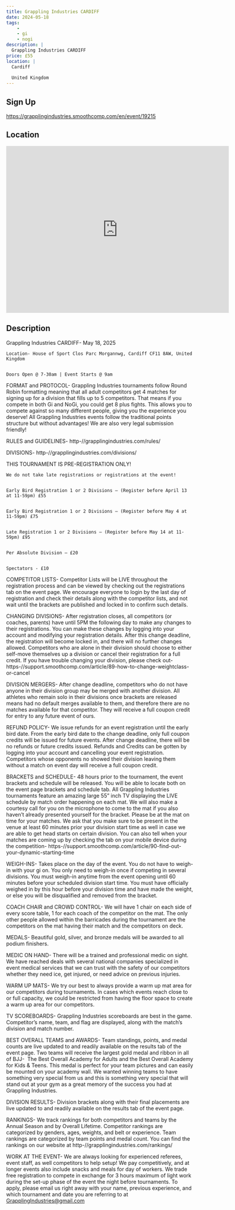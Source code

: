 ```yaml
---
title: Grappling Industries CARDIFF
date: 2024-05-18
tags:
    - 
    - gi 
    - nogi 
description: |
  Grappling Industries CARDIFF
price: £55
location: |
  Cardiff
                                        
  United Kingdom
---
```

## Sign Up
https://grapplingindustries.smoothcomp.com/en/event/19215

## Location
<iframe src="https://www.google.com/maps/embed?pb=!1m18!1m12!1m3!1d12345.6789!2d-3.2008362!3d51.4708495!2m3!1f0!2f0!3f0!3m2!1i1024!2i768!4f13.1!3m3!1m2!1s0x0%3A0x0!2z51.4708495!5e0!3m2!1sen!2sus!4v1234567890" width="600" height="450" style="border:0;" allowfullscreen="" loading="lazy"></iframe>

## Description
Grappling Industries CARDIFF- May 18, 2025
  

    Location- House of Sport Clos Parc Morgannwg, Cardiff CF11 8AW, United Kingdom
  

    Doors Open @ 7-30am | Event Starts @ 9am
  

FORMAT and PROTOCOL- Grappling Industries tournaments follow Round Robin formatting meaning that all adult competitors get 4 matches for signing up for a division that fills up to 5 competitors. That means if you compete in both Gi and NoGi, you could get 8 plus fights. This allows you to compete against so many different people, giving you the experience you deserve! All Grappling Industries events follow the traditional points structure but without advantages! We are also very legal submission friendly!
  

RULES and GUIDELINES-  http-//grapplingindustries.com/rules/


DIVISIONS- http-//grapplingindustries.com/divisions/


THIS TOURNAMENT IS PRE-REGISTRATION ONLY!


    We do not take late registrations or registrations at the event!
  

    Early Bird Registration 1 or 2 Divisions – (Register before April 13 at 11-59pm) £55
  

    Early Bird Registration 1 or 2 Divisions – (Register before May 4 at 11-59pm) £75
  

    Late Registration 1 or 2 Divisions – (Register before May 14 at 11-59pm) £95
  

    Per Absolute Division – £20
  

    Spectators - £10
  

COMPETITOR LISTS- Competitor Lists will be LIVE throughout the registration process and can be viewed by checking out the registrations tab on the event page. We encourage everyone to login by the last day of registration and check their details along with the competitor lists, and not wait until the brackets are published and locked in to confirm such details.
  

CHANGING DIVISIONS- After registration closes, all competitors (or coaches, parents) have until 5PM the following day to make any changes to their registrations. You can make these changes by logging into your account and modifying your registration details. After this change deadline, the registration will become locked in, and there will no further changes allowed. Competitors who are alone in their division should choose to either self-move themselves up a division or cancel their registration for a full credit. If you have trouble changing your division, please check out- https-//support.smoothcomp.com/article/89-how-to-change-weightclass-or-cancel


DIVISION MERGERS- After change deadline, competitors who do not have anyone in their division group may be merged with another division. All athletes who remain solo in their divisions once brackets are released means had no default merges available to them, and therefore there are no matches available for that competitor. They will receive a full coupon credit for entry to any future event of ours.
  

REFUND POLICY- We issue refunds for an event registration until the early bird date. From the early bird date to the change deadline, only full coupon credits will be issued for future events. After change deadline, there will be no refunds or future credits issued. Refunds and Credits can be gotten by logging into your account and cancelling your event registration. Competitors whose opponents no showed their division leaving them without a match on event day will receive a full coupon credit.
  

BRACKETS and SCHEDULE- 48 hours prior to the tournament, the event brackets and schedule will be released. You will be able to locate both on the event page brackets and schedule tab. All Grappling Industries tournaments feature an amazing large 55” inch TV displaying the LIVE schedule by match order happening on each mat. We will also make a courtesy call for you on the microphone to come to the mat if you also haven’t already presented yourself for the bracket. Please be at the mat on time for your matches. We ask that you make sure to be present in the venue at least 60 minutes prior your division start time as well in case we are able to get head starts on certain division. You can also tell when your matches are coming up by checking the tab on your mobile device during the competition- https-//support.smoothcomp.com/article/90-find-out-your-dynamic-starting-time


WEIGH-INS- Takes place on the day of the event. You do not have to weigh-in with your gi on. You only need to weigh-in once if competing in several divisions. You must weigh-in anytime from the event opening until 60 minutes before your scheduled division start time. You must have officially weighed in by this hour before your division time and have made the weight, or else you will be disqualified and removed from the bracket.
  

COACH CHAIR and CROWD CONTROL- We will have 1 chair on each side of every score table, 1 for each coach of the competitor on the mat. The only other people allowed within the barricades during the tournament are the competitors on the mat having their match and the competitors on deck.
  

MEDALS- Beautiful gold, silver, and bronze medals will be awarded to all podium finishers. 
  

MEDIC ON HAND- There will be a trained and professional medic on sight. We have reached deals with several national companies specialized in event medical services that we can trust with the safety of our competitors whether they need ice, get injured, or need advice on previous injuries.
  

WARM UP MATS- We try our best to always provide a warm up mat area for our competitors during tournaments. In cases which events reach close to or full capacity, we could be restricted from having the floor space to create a warm up area for our competitors.
  

TV SCOREBOARDS- Grappling Industries scoreboards are best in the game. Competitor’s name, team, and flag are displayed, along with the match’s division and match number.
  

BEST OVERALL TEAMS and AWARDS- Team standings, points, and
medal counts are live updated to and readily available on the results tab of
the event page. Two teams will receive the largest gold medal and ribbon in all
of BJJ-  The Best Overall Academy for
Adults and the Best Overall Academy for Kids & Teens. This medal is perfect
for your team pictures and can easily be mounted on your academy wall. We
wanted winning teams to have something very special from us and this is
something very special that will stand out at your gym as a great memory of the
success you had at Grappling Industries.
  

DIVISION RESULTS- Division brackets along with their final placements are live updated to and readily available on the results tab of the event page.
  

RANKINGS- We track rankings for both competitors and teams by the Annual Season and by Overall Lifetime. Competitor rankings are categorized by genders, ages, weights, and belt or experience. Team rankings are categorized by team points and medal count. You can find the rankings on our website at http-//grapplingindustries.com/rankings/


WORK AT THE EVENT- We are always looking for experienced referees, event staff, as well competitors to help setup! We pay competitively, and at longer events also include snacks and meals for day of workers. We trade free registration to compete in exchange for 3 hours maximum of light work during the set-up phase of the event the night before tournaments. To apply, please email us right away with your name, previous experience, and which tournament and date you are referring to at GrapplingIndustries@gmail.com